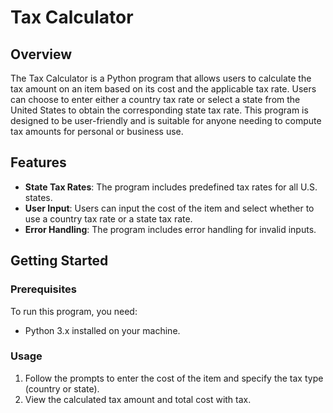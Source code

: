 # Tax Calculator

## Overview
The Tax Calculator is a Python program that allows users to calculate the tax amount on an item based on its cost and the applicable tax rate. Users can choose to enter either a country tax rate or select a state from the United States to obtain the corresponding state tax rate. This program is designed to be user-friendly and is suitable for anyone needing to compute tax amounts for personal or business use.

## Features
- **State Tax Rates**: The program includes predefined tax rates for all U.S. states.
- **User Input**: Users can input the cost of the item and select whether to use a country tax rate or a state tax rate.
- **Error Handling**: The program includes error handling for invalid inputs.

## Getting Started

### Prerequisites
To run this program, you need:
- Python 3.x installed on your machine.

### Usage
1. Follow the prompts to enter the cost of the item and specify the tax type (country or state).
2. View the calculated tax amount and total cost with tax.

